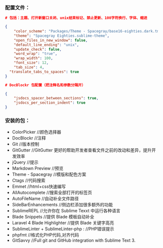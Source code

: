 ### 配置文件：
```json
# 包括：主题、打开新窗口关闭、unix结束标记、禁止更新、100字符换行、字体、缩进

{
	"color_scheme": "Packages/Theme - Spacegray/base16-eighties.dark.tmTheme",
	"theme": "Spacegray Eighties.sublime-theme",
	"open_files_in_new_window": false,
	"default_line_ending": "unix",
	"update_check": false,
	"word_wrap": "true",
	"wrap_width": 100,
	"font_size": 12,
	"tab_size": 4,
  "translate_tabs_to_spaces": true
}

# DocBlockr 包配置（把注释名和参数分隔开）

{
	"jsdocs_spacer_between_sections": true,
	"jsdocs_per_section_indent": true
}
```

### 安装的包：

* ColorPicker                           //颜色选择器
* DocBlockr                             //注释
* Git                                   //版本控制
* GitGutter                             //GitGutter 更好的帮助开发者查看文件之前的改动和差异，提升开发效率
* jQuery                                //提示
* Markdown Preview                   	//预览
* Theme - Spacegray             	//模版和配色方案
* Ctags                                //代码搜索
* Emmet                                //html+css快速编写
* AllAutocomplete                      //搜索全部打开的标签页
* AutoFileName                         //自动补全文件路径
* SideBarEnhancements             	//侧边栏添加很多额外的功能
* SublimeREPL                        	//允许你在 Sublime Texxt 中运行各种语言
* Blade Snippets                     	//提供 Blade 模板自动补全
* Laravel 4 Blade Highlighter    	//提供 Blade 关键字高亮
* SublimeLinter + SublimeLinter-php : 	//PHP错误提示
* phpfmt 				//格式化PHP代码,对齐代码
* GitSavvy				//Full git and GitHub integration with Sublime Text 3.
